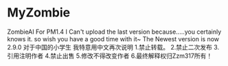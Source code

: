 # MyZombie
ZombieAI For PM1.4
I Can't upload the last version because.....you certainly knows it.
so wish you have a good time with it~
The Newest version is now 2.9.0
对于中国的小学生
我特意用中文再次说明
1.禁止转载。
2.禁止二次发布
3.引用注明作者
4.禁止出售
5.修改不得改变作者
6.最终解释权归Zzm317所有！
